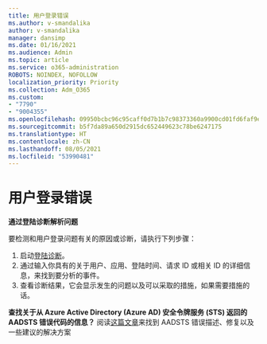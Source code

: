 ```yaml
---
title: 用户登录错误
ms.author: v-smandalika
author: v-smandalika
manager: dansimp
ms.date: 01/16/2021
ms.audience: Admin
ms.topic: article
ms.service: o365-administration
ROBOTS: NOINDEX, NOFOLLOW
localization_priority: Priority
ms.collection: Adm_O365
ms.custom:
- "7790"
- "9004355"
ms.openlocfilehash: 09950bcbc96c95caff0d7b1b7c98373360a9900cd01fd6faf9e787f67cefb5a7
ms.sourcegitcommit: b5f7da89a650d2915dc652449623c78be6247175
ms.translationtype: HT
ms.contentlocale: zh-CN
ms.lasthandoff: 08/05/2021
ms.locfileid: "53990481"
---
```

# <a name="user-sign-in-errors"></a>用户登录错误

**通过登陆诊断解析问题**

要检测和用户登录问题有关的原因或诊断，请执行下列步骤：

1. 启动[登陆诊断](https://ms.portal.azure.com/#blade/Microsoft_AAD_IAM/ActiveDirectoryMenuBlade/diagnose/symptomId/ms_aad_dxp_signin_caDiagnoseAndSolveSummarySymptom)。
2. 通过输入你具有的关于用户、应用、登陆时间、请求 ID 或相关 ID 的详细信息，来找到要分析的事件。
3. 查看诊断结果，它会显示发生的问题以及可以采取的措施，如果需要措施的话。

**查找关于从 Azure Active Directory (Azure AD) 安全令牌服务 (STS) 返回的 AADSTS 错误代码的信息？** 阅读[这篇文章](https://docs.microsoft.com/azure/active-directory/develop/reference-aadsts-error-codes)来找到 AADSTS 错误描述、修复以及一些建议的解决方案